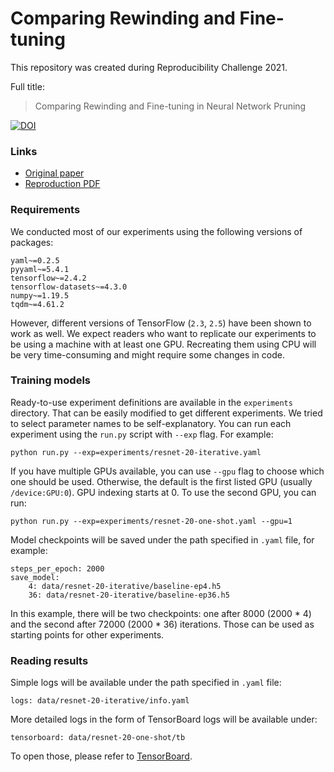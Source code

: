 
# Comparing Rewinding and Fine-tuning

This repository was created during Reproducibility Challenge 2021.

Full title:
> Comparing Rewinding and Fine-tuning in Neural Network Pruning

[![DOI](https://zenodo.org/badge/387544125.svg)](https://zenodo.org/badge/latestdoi/387544125)

### Links
* [Original paper](https://arxiv.org/abs/2003.02389)
* [Reproduction PDF](ANON_REPORT.pdf)

### Requirements

We conducted most of our experiments using the following versions of packages:

```
yaml~=0.2.5
pyyaml~=5.4.1
tensorflow~=2.4.2
tensorflow-datasets~=4.3.0
numpy~=1.19.5
tqdm~=4.61.2
```

However, different versions of TensorFlow (`2.3`, `2.5`) have been shown to work as well.
We expect readers who want to replicate our experiments to be using a machine with at least one GPU.
Recreating them using CPU will be very time-consuming and might require some changes in code.

### Training models

Ready-to-use experiment definitions are available in the `experiments` directory.
That can be easily modified to get different experiments.
We tried to select parameter names to be self-explanatory.
You can run each experiment using the `run.py` script with `--exp` flag.
For example:

```
python run.py --exp=experiments/resnet-20-iterative.yaml
```

If you have multiple GPUs available, you can use `--gpu` flag to choose which one should be used.
Otherwise, the default is the first listed GPU (usually `/device:GPU:0`).
GPU indexing starts at 0.
To use the second GPU, you can run:

```
python run.py --exp=experiments/resnet-20-one-shot.yaml --gpu=1
```

Model checkpoints will be saved under the path specified in `.yaml` file, for example:

```
steps_per_epoch: 2000
save_model:
    4: data/resnet-20-iterative/baseline-ep4.h5
    36: data/resnet-20-iterative/baseline-ep36.h5
```

In this example, there will be two checkpoints: one after 8000 (2000 * 4) and the second after 72000 (2000 * 36) iterations.
Those can be used as starting points for other experiments.

### Reading results

Simple logs will be available under the path specified in `.yaml` file:
```
logs: data/resnet-20-iterative/info.yaml
```

More detailed logs in the form of TensorBoard logs will be available under:
```
tensorboard: data/resnet-20-one-shot/tb
```

To open those, please refer to [TensorBoard](https://www.tensorflow.org/tensorboard).

